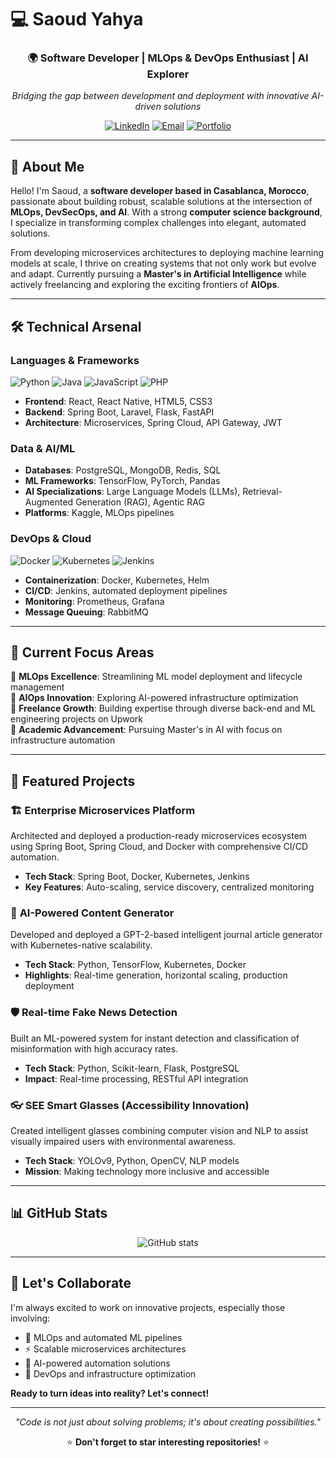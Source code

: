 # 💻 Saoud Yahya

<div align="center">

### 🌍 Software Developer | MLOps & DevOps Enthusiast | AI Explorer

*Bridging the gap between development and deployment with innovative AI-driven solutions*

[![LinkedIn](https://img.shields.io/badge/LinkedIn-0077B5?style=for-the-badge&logo=linkedin&logoColor=white)](https://www.linkedin.com/in/yahya-saoud-206781264/)
[![Email](https://img.shields.io/badge/Email-D14836?style=for-the-badge&logo=gmail&logoColor=white)](mailto:saoudyahya123@gmail.com)
[![Portfolio](https://img.shields.io/badge/Portfolio-000000?style=for-the-badge&logo=github&logoColor=white)](https://Saoud-yahya.com)

</div>

---

## 🚀 About Me

Hello! I'm Saoud, a **software developer based in Casablanca, Morocco**, passionate about building robust, scalable solutions at the intersection of **MLOps, DevSecOps, and AI**. With a strong **computer science background**, I specialize in transforming complex challenges into elegant, automated solutions.

From developing microservices architectures to deploying machine learning models at scale, I thrive on creating systems that not only work but evolve and adapt. Currently pursuing a **Master's in Artificial Intelligence** while actively freelancing and exploring the exciting frontiers of **AIOps**.

---

## 🛠️ Technical Arsenal

### **Languages & Frameworks**
![Python](https://img.shields.io/badge/Python-3776AB?style=flat&logo=python&logoColor=white)
![Java](https://img.shields.io/badge/Java-ED8B00?style=flat&logo=java&logoColor=white)
![JavaScript](https://img.shields.io/badge/JavaScript-F7DF1E?style=flat&logo=javascript&logoColor=black)
![PHP](https://img.shields.io/badge/PHP-777BB4?style=flat&logo=php&logoColor=white)

- **Frontend**: React, React Native, HTML5, CSS3
- **Backend**: Spring Boot, Laravel, Flask, FastAPI
- **Architecture**: Microservices, Spring Cloud, API Gateway, JWT

### **Data & AI/ML**
- **Databases**: PostgreSQL, MongoDB, Redis, SQL
- **ML Frameworks**: TensorFlow, PyTorch, Pandas
- **AI Specializations**: Large Language Models (LLMs), Retrieval-Augmented Generation (RAG), Agentic RAG
- **Platforms**: Kaggle, MLOps pipelines

### **DevOps & Cloud**
![Docker](https://img.shields.io/badge/Docker-2496ED?style=flat&logo=docker&logoColor=white)
![Kubernetes](https://img.shields.io/badge/Kubernetes-326CE5?style=flat&logo=kubernetes&logoColor=white)
![Jenkins](https://img.shields.io/badge/Jenkins-D24939?style=flat&logo=jenkins&logoColor=white)

- **Containerization**: Docker, Kubernetes, Helm
- **CI/CD**: Jenkins, automated deployment pipelines
- **Monitoring**: Prometheus, Grafana
- **Message Queuing**: RabbitMQ

---

## 🎯 Current Focus Areas

🔹 **MLOps Excellence**: Streamlining ML model deployment and lifecycle management  
🔹 **AIOps Innovation**: Exploring AI-powered infrastructure optimization  
🔹 **Freelance Growth**: Building expertise through diverse back-end and ML engineering projects on Upwork  
🔹 **Academic Advancement**: Pursuing Master's in AI with focus on infrastructure automation  

---

## 🌟 Featured Projects

### 🏗️ **Enterprise Microservices Platform**
Architected and deployed a production-ready microservices ecosystem using Spring Boot, Spring Cloud, and Docker with comprehensive CI/CD automation.
- **Tech Stack**: Spring Boot, Docker, Kubernetes, Jenkins
- **Key Features**: Auto-scaling, service discovery, centralized monitoring

### 🤖 **AI-Powered Content Generator**
Developed and deployed a GPT-2-based intelligent journal article generator with Kubernetes-native scalability.
- **Tech Stack**: Python, TensorFlow, Kubernetes, Docker
- **Highlights**: Real-time generation, horizontal scaling, production deployment

### 🛡️ **Real-time Fake News Detection**
Built an ML-powered system for instant detection and classification of misinformation with high accuracy rates.
- **Tech Stack**: Python, Scikit-learn, Flask, PostgreSQL
- **Impact**: Real-time processing, RESTful API integration

### 👓 **SEE Smart Glasses (Accessibility Innovation)**
Created intelligent glasses combining computer vision and NLP to assist visually impaired users with environmental awareness.
- **Tech Stack**: YOLOv9, Python, OpenCV, NLP models
- **Mission**: Making technology more inclusive and accessible

---

## 📊 GitHub Stats

<div align="center">

![GitHub stats](https://github-readme-stats.vercel.app/api?username=Saoudyahya&show_icons=true&theme=tokyonight)

</div>

---

## 🤝 Let's Collaborate

I'm always excited to work on innovative projects, especially those involving:
- 🚀 MLOps and automated ML pipelines
- ⚡ Scalable microservices architectures
- 🤖 AI-powered automation solutions
- 🔧 DevOps and infrastructure optimization

**Ready to turn ideas into reality? Let's connect!**

---

<div align="center">

*"Code is not just about solving problems; it's about creating possibilities."*

⭐ **Don't forget to star interesting repositories!** ⭐

</div>
